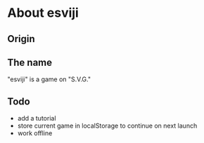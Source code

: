 # About esviji

## Origin

## The name

"esviji" is a game on "S.V.G."

## Todo

- add a tutorial
- store current game in localStorage to continue on next launch
- work offline
